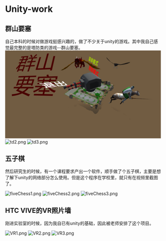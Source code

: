 # Unity-work
## 群山要塞
自己本科的时候对做游戏挺感兴趣的，做了不少关于unity的游戏。其中我自己感觉最完整的是塔防类的游戏--群山要塞。
![td1.png](https://github.com/cr-tg/Unity-work/blob/master/PictureSet/td1.png)
![td2.png](https://github.com/cr-tg/Unity-work/tree/master/PictureSet/td2.png)
![td3.png](https://github.com/cr-tg/Unity-work/tree/master/PictureSet/td3.png)
## 五子棋
然后研究生的时候，有一个课程要求产出一个软件，顺手做了个五子棋，主要是想了解下unity的网络部分怎么使用。但是这个程序在学校里，就只有在视频里截图了。

![fiveChess1.png](https://github.com/cr-tg/Unity-work/tree/master/PictureSet/fiveChess1.png)
![fiveChess2.png](https://github.com/cr-tg/Unity-work/tree/master/PictureSet/fiveChess2.png)
![fiveChess3.png](https://github.com/cr-tg/Unity-work/tree/master/PictureSet/fiveChess3.png)

## HTC VIVE的VR照片墙
刚进实验室的时候，因为我自已有unity的基础，因此被老师安排了这个项目。

![VR1.png](https://github.com/cr-tg/Unity-work/tree/master/PictureSet/VR1.png)
![VR2.png](https://github.com/cr-tg/Unity-work/tree/master/PictureSet/VR2.png)
![VR3.png](https://github.com/cr-tg/Unity-work/tree/master/PictureSet/VR3.png)
